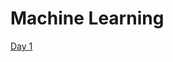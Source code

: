# Machine Learning 

[Day 1](https://github.com/udaykondreddy/Code-for-learn-machinelearning/blob/master/100daysofmlcode/DAY-1-RESOURCES.md)


